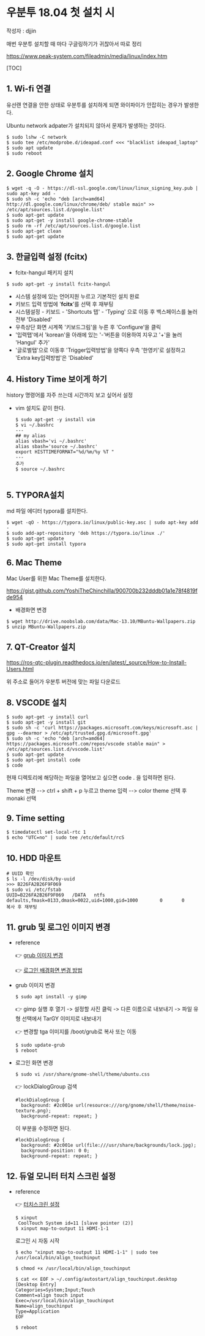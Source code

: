 

# 우분투 18.04 첫 설치 시

작성자 : djjin

매번 우분투 설치할 때 마다 구글링하기가 귀찮아서 따로 정리

https://www.peak-system.com/fileadmin/media/linux/index.htm

[TOC]

## 1. Wi-fi 연결

유선랜 연결을 안한 상태로 우분투를 설치하게 되면 와이파이가 안잡히는 경우가 발생한다.

Ubuntu network adpater가 설치되지 않아서 문제가 발생하는 것이다.

~~~
$ sudo lshw -C network
$ sudo tee /etc/modprobe.d/ideapad.conf <<< "blacklist ideapad_laptop"
$ sudo apt update
$ sudo reboot
~~~


## 2. Google Chrome 설치

~~~
$ wget -q -O - https://dl-ssl.google.com/linux/linux_signing_key.pub | sudo apt-key add -
$ sudo sh -c 'echo "deb [arch=amd64] http://dl.google.com/linux/chrome/deb/ stable main" >> /etc/apt/sources.list.d/google.list'
$ sudo apt-get update
$ sudo apt-get -y install google-chrome-stable
$ sudo rm -rf /etc/apt/sources.list.d/google.list
$ sudo apt-get clean
$ sudo apt-get update
~~~

## 3. 한글입력 설정 (fcitx)

- fcitx-hangul 패키지 설치

~~~
$ sudo apt-get -y install fcitx-hangul
~~~

- 시스템 설정에 있는 언어지원 누르고 기본적인 설치 완료
- 키보드 입력 방법에 '**fcitx**'를 선택 후 재부팅
- 시스템설정 - 키보드 - 'Shortcuts 탭' - 'Typing' 으로 이동 후 백스페이스를 눌러 전부 'Disabled'
- 우측상단 화면 시계쪽 '키보드그림'을 누른 후 'Configure'을 클릭
- '입력탭'에서 'korean'을 아래에 있는 '-'버튼을 이용하여 지우고 '+'을 눌러 'Hangul' 추가'
- '글로벌탭'으로 이동후 'Trigger입력방법'을 양쪽다 우측 '한영키'로 설정하고 'Extra key입력방법'은 'Disabled' 

## 4. History Time 보이게 하기

history 명령어를 자주 쓰는데 시간까지 보고 싶어서 설정

- vim 설치도 같이 한다.

  ~~~
  $ sudo apt-get -y install vim
  $ vi ~/.bashrc
  ---
  ## my alias
  alias vbash='vi ~/.bashrc'
  alias sbash='source ~/.bashrc'
  export HISTTIMEFORMAT="%d/%m/%y %T "
  ---
  추가
  $ source ~/.bashrc
    
  ~~~
## 5. TYPORA설치

md 파일 에디터 typora를 설치한다.

  ~~~
$ wget -qO - https://typora.io/linux/public-key.asc | sudo apt-key add -
$ sudo add-apt-repository 'deb https://typora.io/linux ./'
$ sudo apt-get update
$ sudo apt-get install typora
  ~~~

## 6. Mac Theme

Mac User를 위한 Mac Theme를 설치한다.

https://gist.github.com/YoshiTheChinchilla/900700b232dddb01a1e78f4819fde954

- 배경화면 변경

~~~
$ wget http://drive.noobslab.com/data/Mac-13.10/MBuntu-Wallpapers.zip
$ unzip MBuntu-Wallpapers.zip
~~~

## 7. QT-Creator 설치

https://ros-qtc-plugin.readthedocs.io/en/latest/_source/How-to-Install-Users.html

위 주소로 들어가 우분투 버전에 맞는 파일 다운로드

##  8. VSCODE 설치

~~~
$ sudo apt-get -y install curl
$ sudo apt-get -y install git
$ sudo sh -c 'curl https://packages.microsoft.com/keys/microsoft.asc | gpg --dearmor > /etc/apt/trusted.gpg.d/microsoft.gpg'
$ sudo sh -c 'echo "deb [arch=amd64] https://packages.microsoft.com/repos/vscode stable main" > /etc/apt/sources.list.d/vscode.list'
$ sudo apt-get update
$ sudo apt-get install code
$ code
~~~

현재 디렉토리에 해당하는 파일을 열어보고 싶으면 code . 을 입력하면 된다.

Theme 변경 --> ctrl + shift + p 누르고 theme 입력 --> color theme 선택 후 monaki 선택

## 9. Time setting

~~~
$ timedatectl set-local-rtc 1
$ echo "UTC=no" | sudo tee /etc/default/rcS
~~~

## 10. HDD 마운트 

~~~
# UUID 확인
$ ls -l /dev/disk/by-uuid
>>> B226FA2B26F9F069
$ sudo vi /etc/fstab
UUID=B226FA2B26F9F069   /DATA   ntfs    defaults,fmask=0133,dmask=0022,uid=1000,gid=1000        0       0
복사 후 재부팅
~~~

## 11. grub 및 로그인 이미지 변경

- reference

  👉 [grub 이미지 변경](https://ming9mon.tistory.com/8)

  👉 [로그인 배경화면 변경 방법](https://brown.ezphp.net/entry/%EC%9A%B0%EB%B6%84%ED%88%AC-1804-%EB%A1%9C%EA%B7%B8%EC%9D%B8-%EB%B0%B0%EA%B2%BD%ED%99%94%EB%A9%B4-%EB%B3%80%EA%B2%BD%ED%95%98%EB%8A%94-%EB%B0%A9%EB%B2%95)

- grub 이미지 변경

  ~~~shell
  $ sudo apt install -y gimp
  ~~~

  👉 gimp 실행 후 열기 -> 설정할 사진 클릭 -> 다른 이름으로 내보내기 -> 파일 유형 선택에서 TarGY 이미지로 내보내기

  👉 변경할 tga 이미지를 /boot/grub로 복사 또는 이동

  ~~~shell
  $ sudo update-grub
  $ reboot
  ~~~

- 로그인 화면 변경

  ~~~
  $ sudo vi /usr/share/gnome-shell/theme/ubuntu.css
  ~~~

  👉 lockDialogGroup 검색

  ~~~
  #lockDialogGroup {  
    background: #2c001e url(resource:///org/gnome/shell/theme/noise-texture.png);  
    background-repeat: repeat; }
  ~~~

  이 부분을 수정하면 된다. 

  ~~~
  #lockDialogGroup {
    background: #2c001e url(file:///usr/share/backgrounds/lock.jpg);
    background-position: 0 0;
    background-repeat: repeat; }
  ~~~

## 12. 듀얼 모니터 터치 스크린 설정

- reference

  👉 [터치스크린 설정](https://networks.guru/2018/11/23/using-dual-monitor-dual-touch-screens-on-ubuntu/)

  ~~~shell
  $ xinput
   CoolTouch System id=11 [slave pointer (2)]
  $ xinput map-to-output 11 HDMI-1-1
  ~~~

  로그인 시 자동 시작

  ~~~shell
  $ echo "xinput map-to-output 11 HDMI-1-1" | sudo tee /usr/local/bin/align_touchinput
  
  $ chmod +x /usr/local/bin/align_touchinput
  
  $ cat << EOF > ~/.config/autostart/align_touchinput.desktop
  [Desktop Entry]
  Categories=System;Input;Touch
  Comment=align touch input
  Exec=/usr/local/bin/align_touchinput
  Name=align_touchinput
  Type=Application
  EOF
  
  $ reboot
  ~~~

  

